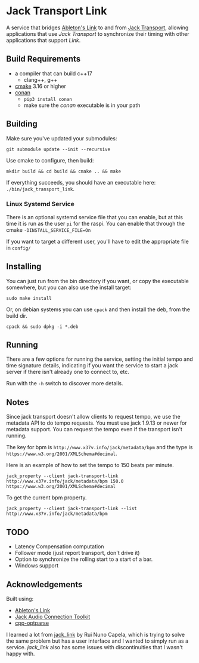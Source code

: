 # Jack Transport Link

A service that bridges [Ableton's Link](https://github.com/Ableton/link) to and from
[Jack Transport](https://jackaudio.org/api/transport-design.html), allowing applications
that use *Jack Transport* to synchronize their timing with other applications that support
*Link*.

## Build Requirements

* a compiler that can build c++17
	* clang++, g++
* [cmake](https://cmake.org/) 3.16 or higher
* [conan](https://conan.io/)
	* `pip3 install conan`
	* make sure the *conan* executable is in your path

## Building

Make sure you've updated your submodules:

```shell
git submodule update --init --recursive
```

Use cmake to configure, then build:

```shell
mkdir build && cd build && cmake .. && make
```

If everything succeeds, you should have an executable here: `./bin/jack_transport_link`.

### Linux Systemd Service

There is an optional systemd service file that you can enable, but at this time
it is run as the user `pi` for the raspi. You can enable that through the cmake
`-DINSTALL_SERVICE_FILE=On`

If you want to target a different user, you'll have to edit the appropriate file in `config/`

## Installing

You can just run from the bin directory if you want, or copy the executable somewhere,
but you can also use the install target:

```shell
sudo make install
```

Or, on debian systems you can use `cpack` and then install the deb, from the build dir.

```shell
cpack && sudo dpkg -i *.deb
```

## Running

There are a few options for running the service, setting the initial tempo
and time signature details, indicating if you want the service to start a
jack server if there isn't already one to connect to, etc.

Run with the `-h` switch to discover more details.

## Notes

Since jack transport doesn't allow clients to request tempo, we use the
metadata API to do tempo requests.  You must use jack 1.9.13 or newer for
metadata support. You can request the tempo even if the transport isn't running.

The key for bpm is `http://www.x37v.info/jack/metadata/bpm` and the type is `https://www.w3.org/2001/XMLSchema#decimal`.

Here is an example of how to set the tempo to 150 beats per minute.

```shell
jack_property --client jack-transport-link http://www.x37v.info/jack/metadata/bpm 150.0 https://www.w3.org/2001/XMLSchema#decimal
```

To get the current bpm property.
```shell
jack_property --client jack-transport-link --list http://www.x37v.info/jack/metadata/bpm
```

## TODO

* Latency Compensation computation
* Follower mode (just report transport, don't drive it)
* Option to synchronize the rolling start to a start of a bar.
* Windows support

## Acknowledgements

Built using:

* [Ableton's Link](https://github.com/Ableton/link)
* [Jack Audio Connection Toolkit](https://jackaudio.org/)
* [cpp-optparse](https://github.com/weisslj/cpp-optparse)

I learned a lot from [jack_link](https://github.com/rncbc/jack_link) by Rui
Nuno Capela, which is trying to solve the same problem but has a user interface
and I wanted to simply run as a service. *jack_link* also has some issues with
discontinuities that I wasn't happy with.
